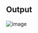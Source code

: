 ## Output
![image](https://github.com/user-attachments/assets/ee1702fd-60dc-4b31-b1f7-9bd036a91015)

